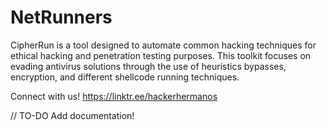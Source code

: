 # NetRunners

CipherRun is a tool designed to automate common hacking techniques for ethical hacking and penetration testing purposes. This toolkit focuses on evading antivirus solutions through the use of heuristics bypasses, encryption, and different shellcode running techniques.

Connect with us! https://linktr.ee/hackerhermanos

// TO-DO Add documentation!
